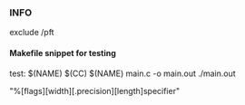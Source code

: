 ### INFO

exclude /pft

#### Makefile snippet for testing
test: $(NAME)
    $(CC) $(NAME) main.c -o main.out
    ./main.out

"%[flags][width][.precision][length]specifier"

